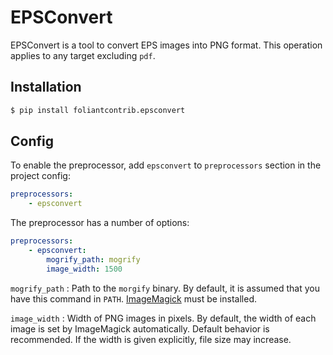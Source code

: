 # EPSConvert

EPSConvert is a tool to convert EPS images into PNG format. This operation applies to any target excluding `pdf`.

## Installation

```bash
$ pip install foliantcontrib.epsconvert
```

## Config

To enable the preprocessor, add `epsconvert` to `preprocessors` section in the project config:

```yaml
preprocessors:
    - epsconvert
```

The preprocessor has a number of options:

```yaml
preprocessors:
    - epsconvert:
        mogrify_path: mogrify
        image_width: 1500
```

`mogrify_path`
:   Path to the `morgify` binary. By default, it is assumed that you have this command in `PATH`. [ImageMagick](https://imagemagick.org/) must be installed.

`image_width`
:   Width of PNG images in pixels. By default, the width of each image is set by ImageMagick automatically. Default behavior is recommended. If the width is given explicitly, file size may increase.
